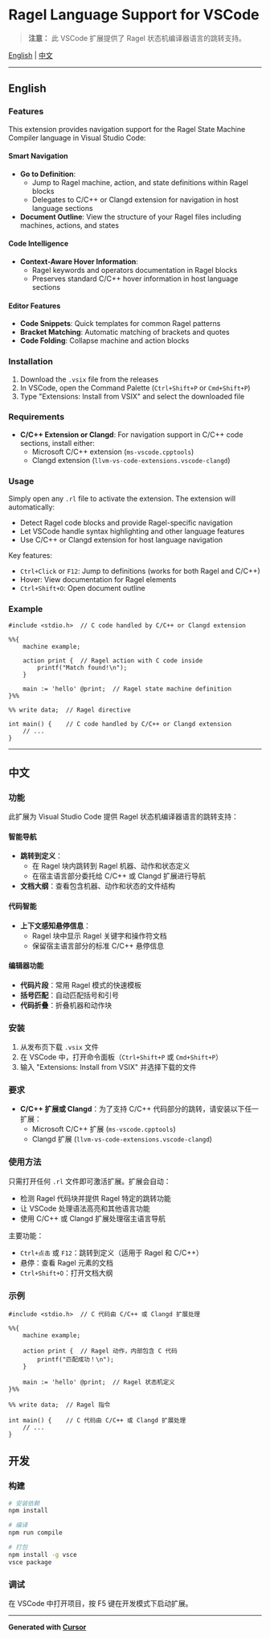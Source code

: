 # Ragel Language Support for VSCode

> **注意：** 此 VSCode 扩展提供了 Ragel 状态机编译器语言的跳转支持。

[English](#english) | [中文](#中文)

---

<a id="english"></a>

## English

### Features

This extension provides navigation support for the Ragel State Machine Compiler language in Visual Studio Code:

#### Smart Navigation
- **Go to Definition**: 
  - Jump to Ragel machine, action, and state definitions within Ragel blocks
  - Delegates to C/C++ or Clangd extension for navigation in host language sections
- **Document Outline**: View the structure of your Ragel files including machines, actions, and states

#### Code Intelligence
- **Context-Aware Hover Information**: 
  - Ragel keywords and operators documentation in Ragel blocks
  - Preserves standard C/C++ hover information in host language sections

#### Editor Features
- **Code Snippets**: Quick templates for common Ragel patterns
- **Bracket Matching**: Automatic matching of brackets and quotes
- **Code Folding**: Collapse machine and action blocks

### Installation

1. Download the `.vsix` file from the releases
2. In VSCode, open the Command Palette (`Ctrl+Shift+P` or `Cmd+Shift+P`)
3. Type "Extensions: Install from VSIX" and select the downloaded file

### Requirements

- **C/C++ Extension or Clangd**: For navigation support in C/C++ code sections, install either:
  - Microsoft C/C++ extension (`ms-vscode.cpptools`)
  - Clangd extension (`llvm-vs-code-extensions.vscode-clangd`)

### Usage

Simply open any `.rl` file to activate the extension. The extension will automatically:
- Detect Ragel code blocks and provide Ragel-specific navigation
- Let VSCode handle syntax highlighting and other language features
- Use C/C++ or Clangd extension for host language navigation

Key features:
- `Ctrl+Click` or `F12`: Jump to definitions (works for both Ragel and C/C++)
- Hover: View documentation for Ragel elements
- `Ctrl+Shift+O`: Open document outline

### Example

```ragel
#include <stdio.h>  // C code handled by C/C++ or Clangd extension

%%{
    machine example;

    action print {  // Ragel action with C code inside
        printf("Match found!\n");
    }

    main := 'hello' @print;  // Ragel state machine definition
}%%

%% write data;  // Ragel directive

int main() {    // C code handled by C/C++ or Clangd extension
    // ...
}
```

---

<a id="中文"></a>

## 中文

### 功能

此扩展为 Visual Studio Code 提供 Ragel 状态机编译器语言的跳转支持：

#### 智能导航
- **跳转到定义**：
  - 在 Ragel 块内跳转到 Ragel 机器、动作和状态定义
  - 在宿主语言部分委托给 C/C++ 或 Clangd 扩展进行导航
- **文档大纲**：查看包含机器、动作和状态的文件结构

#### 代码智能
- **上下文感知悬停信息**：
  - Ragel 块中显示 Ragel 关键字和操作符文档
  - 保留宿主语言部分的标准 C/C++ 悬停信息

#### 编辑器功能
- **代码片段**：常用 Ragel 模式的快速模板
- **括号匹配**：自动匹配括号和引号
- **代码折叠**：折叠机器和动作块

### 安装

1. 从发布页下载 `.vsix` 文件
2. 在 VSCode 中，打开命令面板（`Ctrl+Shift+P` 或 `Cmd+Shift+P`）
3. 输入 "Extensions: Install from VSIX" 并选择下载的文件

### 要求

- **C/C++ 扩展或 Clangd**：为了支持 C/C++ 代码部分的跳转，请安装以下任一扩展：
  - Microsoft C/C++ 扩展 (`ms-vscode.cpptools`)
  - Clangd 扩展 (`llvm-vs-code-extensions.vscode-clangd`)

### 使用方法

只需打开任何 `.rl` 文件即可激活扩展。扩展会自动：
- 检测 Ragel 代码块并提供 Ragel 特定的跳转功能
- 让 VSCode 处理语法高亮和其他语言功能
- 使用 C/C++ 或 Clangd 扩展处理宿主语言导航

主要功能：
- `Ctrl+点击` 或 `F12`：跳转到定义（适用于 Ragel 和 C/C++）
- 悬停：查看 Ragel 元素的文档
- `Ctrl+Shift+O`：打开文档大纲

### 示例

```ragel
#include <stdio.h>  // C 代码由 C/C++ 或 Clangd 扩展处理

%%{
    machine example;

    action print {  // Ragel 动作，内部包含 C 代码
        printf("匹配成功！\n");
    }

    main := 'hello' @print;  // Ragel 状态机定义
}%%

%% write data;  // Ragel 指令

int main() {    // C 代码由 C/C++ 或 Clangd 扩展处理
    // ...
}
```

## 开发

### 构建

```bash
# 安装依赖
npm install

# 编译
npm run compile

# 打包
npm install -g vsce
vsce package
```

### 调试

在 VSCode 中打开项目，按 F5 键在开发模式下启动扩展。

---

**Generated with [Cursor](https://cursor.sh/)**